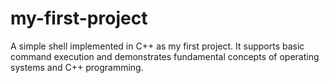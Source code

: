 # my-first-project
A simple shell implemented in C++ as my first project. It supports basic command execution and demonstrates fundamental concepts of operating systems and C++ programming.
